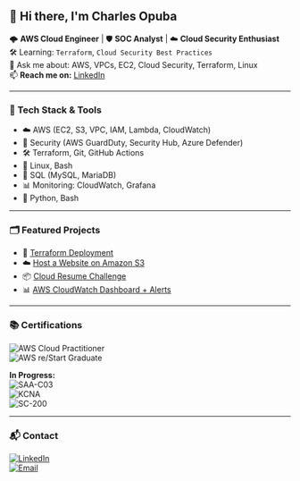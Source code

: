
## 👋 Hi there, I'm Charles Opuba

🌩 **AWS Cloud Engineer** | 🛡️ **SOC Analyst** | ☁️ **Cloud Security Enthusiast**  
🛠️ Learning: `Terraform`, `Cloud Security Best Practices`  
💬 Ask me about: AWS, VPCs, EC2, Cloud Security, Terraform, Linux  
📫 **Reach me on:** [LinkedIn](https://www.linkedin.com/in/charles-opuba-94820574/)

---

### 🧰 Tech Stack & Tools

- ☁️ AWS (EC2, S3, VPC, IAM, Lambda, CloudWatch)  
- 🔐 Security (AWS GuardDuty, Security Hub, Azure Defender)  
- 🛠 Terraform, Git, GitHub Actions  
- 🐧 Linux, Bash  
- 💾 SQL (MySQL, MariaDB)  
- 📊 Monitoring: CloudWatch, Grafana  
- 📜 Python, Bash

---

### 🗂️ Featured Projects

- 🔐 [Terraform Deployment](https://github.com/Copubah/Terraform-Deployment)  
- ☁️ [Host a Website on Amazon S3](https://github.com/Copubah/Host-a-Website-on-Amazon-S3)  
- 📦 [Cloud Resume Challenge](https://github.com/Copubah/AWS-Cloud-Resume)  
- 📊 [AWS CloudWatch Dashboard + Alerts](https://github.com/Copubah/Cloudwatch-Alarm)

---

### 📚 Certifications

![AWS Cloud Practitioner](https://img.shields.io/badge/AWS%20Cloud%20Practitioner-Certified-brightgreen?logo=amazon-aws&logoColor=white)  
![AWS re/Start Graduate](https://img.shields.io/badge/AWS%20re/Start-Graduate-blue?logo=amazon-aws&logoColor=white)

**In Progress:**  
![SAA-C03](https://img.shields.io/badge/AWS%20Solutions%20Architect%20Associate-In%20Progress-orange?logo=amazon-aws&logoColor=white)  
![KCNA](https://img.shields.io/badge/Kubernetes%20and%20Cloud%20Native%20Associate-In%20Progress-blue?logo=kubernetes&logoColor=white)  
![SC-200](https://img.shields.io/badge/Microsoft%20SC--200-In%20Progress-0078D4?logo=microsoft&logoColor=white)

---

### 📬 Contact

[![LinkedIn](https://img.shields.io/badge/LinkedIn-Connect-blue?logo=linkedin)](https://www.linkedin.com/in/charles-opuba-94820574/)  
[![Email](https://img.shields.io/badge/Email-charles.opuba%40gmail.com-red?logo=gmail&logoColor=white)](mailto:charles.opuba@gmail.com)




